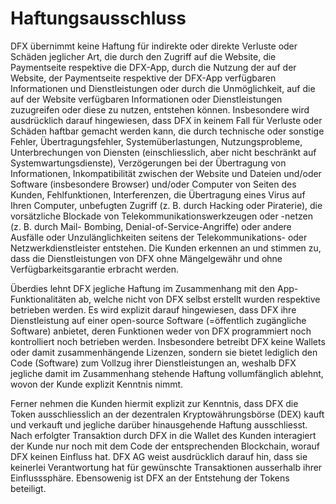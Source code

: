 # Haftungsausschluss

DFX übernimmt keine Haftung für indirekte oder direkte Verluste oder Schäden jeglicher Art, die durch den Zugriff auf die Website, die Paymentseite respektive die DFX-App, durch die Nutzung der auf der Website, der Paymentseite respektive der DFX-App verfügbaren Informationen und Dienstleistungen oder durch die Unmöglichkeit, auf die auf der Website verfügbaren Informationen oder Dienstleistungen zuzugreifen oder diese zu nutzen, entstehen können. Insbesondere wird ausdrücklich darauf hingewiesen, dass DFX in keinem Fall für Verluste oder Schäden haftbar gemacht werden kann, die durch technische oder sonstige Fehler, Übertragungsfehler, Systemüberlastungen, Nutzungsprobleme, Unterbrechungen von Diensten (einschliesslich, aber nicht beschränkt auf Systemwartungsdienste), Verzögerungen bei der Übertragung von Informationen, Inkompatibilität zwischen der Website und Dateien und/oder Software (insbesondere Browser) und/oder Computer von Seiten des Kunden, Fehlfunktionen, Interferenzen, die Übertragung eines Virus auf Ihren Computer, unbefugten Zugriff (z. B. durch Hacking oder Piraterie), die vorsätzliche Blockade von Telekommunikationswerkzeugen oder -netzen (z. B. durch Mail- Bombing, Denial-of-Service-Angriffe) oder andere Ausfälle oder Unzulänglichkeiten seitens der Telekommunikations- oder Netzwerkdienstleister entstehen. Die Kunden erkennen an und stimmen zu, dass die Dienstleistungen von DFX ohne Mängelgewähr und ohne Verfügbarkeitsgarantie erbracht werden.

Überdies lehnt DFX jegliche Haftung im Zusammenhang mit den App-Funktionalitäten ab, welche nicht von DFX selbst erstellt wurden respektive betrieben werden. Es wird explizit darauf hingewiesen, dass DFX ihre Dienstleistung auf einer open-source Software (=öffentlich zugängliche Software) anbietet, deren Funktionen weder von DFX programmiert noch kontrolliert noch betrieben werden. Insbesondere betreibt DFX keine Wallets oder damit zusammenhängende Lizenzen, sondern sie bietet lediglich den Code (Software) zum Vollzug ihrer Dienstleistungen an, weshalb DFX jegliche damit im Zusammenhang stehende Haftung vollumfänglich ablehnt, wovon der Kunde explizit Kenntnis nimmt.

Ferner nehmen die Kunden hiermit explizit zur Kenntnis, dass DFX die Token ausschliesslich an der dezentralen Kryptowährungsbörse (DEX) kauft und verkauft und jegliche darüber hinausgehende Haftung ausschliesst. Nach erfolgter Transaktion durch DFX in die Wallet des Kunden interagiert der Kunde nur noch mit dem Code der entsprechenden Blockchain, worauf DFX keinen Einfluss hat. DFX AG weist ausdrücklich darauf hin, dass sie keinerlei Verantwortung hat für gewünschte Transaktionen ausserhalb ihrer Einflusssphäre. Ebensowenig ist DFX an der Entstehung der Tokens beteiligt.
